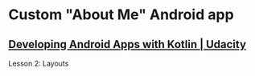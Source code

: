 # Custom "About Me" Android app
## [Developing Android Apps with Kotlin | Udacity](https://www.udacity.com/course/developing-android-apps-with-kotlin--ud9012)
Lesson 2: Layouts
